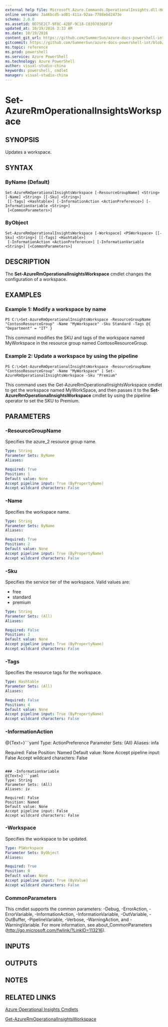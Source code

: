 ```yaml
---
external help file: Microsoft.Azure.Commands.OperationalInsights.dll-Help.xml
online version: 3a46bcd5-ad81-411a-92aa-7788ebd2473e
schema: 2.0.0
ms.assetid: 0D75E2C7-9F8C-42BF-9C18-C0397036DF1F
updated_at: 10/19/2016 3:33 AM
ms.date: 10/19/2016
content_git_url: https://github.com/SummerSun/azure-docs-powershell-int/blob/master/azureps-cmdlets-docs/ResourceManager/AzureRM.OperationalInsights/v1.0.12/Set-AzureRmOperationalInsightsWorkspace.md
gitcommit: https://github.com/SummerSun/azure-docs-powershell-int/blob/c0d1e448da01261236e9ece01ca5c2a98effbf31/azureps-cmdlets-docs/ResourceManager/AzureRM.OperationalInsights/v1.0.12/Set-AzureRmOperationalInsightsWorkspace.md
ms.topic: reference
ms.prod: powershell
ms.service: Azure PowerShell
ms.technology: Azure PowerShell
author: visual-studio-china
keywords: powershell, cmdlet
manager: visual-studio-china
---
```


# Set-AzureRmOperationalInsightsWorkspace

## SYNOPSIS
Updates a workspace.

## SYNTAX

### ByName (Default)
```
Set-AzureRmOperationalInsightsWorkspace [-ResourceGroupName] <String> [-Name] <String> [[-Sku] <String>]
 [[-Tags] <Hashtable>] [-InformationAction <ActionPreference>] [-InformationVariable <String>]
 [<CommonParameters>]
```

### ByObject
```
Set-AzureRmOperationalInsightsWorkspace [-Workspace] <PSWorkspace> [[-Sku] <String>] [[-Tags] <Hashtable>]
 [-InformationAction <ActionPreference>] [-InformationVariable <String>] [<CommonParameters>]
```

## DESCRIPTION
The **Set-AzureRmOperationalInsightsWorkspace** cmdlet changes the configuration of a workspace.

## EXAMPLES

### Example 1: Modify a workspace by name
```
PS C:\>Set-AzureRmOperationalInsightsWorkspace -ResourceGroupName "ContosoResourceGroup" -Name "MyWorkspace" -Sku Standard -Tags @{ "Department" = "IT" }
```

This command modifies the SKU and tags of the workspace named MyWorkspace in the resource group named ContosoResourceGroup.

### Example 2: Update a workspace by using the pipeline
```
PS C:\>Get-AzureRmOperationalInsightsWorkspace -ResourceGroupName "ContosoResourceGroup" -Name "MyWorkspace" | Set-AzureRmOperationalInsightsWorkspace -Sku "Premium"
```

This command uses the Get-AzureRmOperationalInsightsWorkspace cmdlet to get the workspace named MyWorkSpace, and then passes it to the **Set-AzureRmOperationalInsightsWorkspace** cmdlet by using the pipeline operator to set the SKU to Premium.

## PARAMETERS

### -ResourceGroupName
Specifies the azure_2 resource group name.

```yaml
Type: String
Parameter Sets: ByName
Aliases: 

Required: True
Position: 1
Default value: None
Accept pipeline input: True (ByPropertyName)
Accept wildcard characters: False
```

### -Name
Specifies the workspace name.

```yaml
Type: String
Parameter Sets: ByName
Aliases: 

Required: True
Position: 2
Default value: None
Accept pipeline input: True (ByPropertyName)
Accept wildcard characters: False
```

### -Sku
Specifies the service tier of the workspace.
Valid values are: 

- free
- standard
- premium

```yaml
Type: String
Parameter Sets: (All)
Aliases: 

Required: False
Position: 3
Default value: None
Accept pipeline input: True (ByPropertyName)
Accept wildcard characters: False
```

### -Tags
Specifies the resource tags for the workspace.

```yaml
Type: Hashtable
Parameter Sets: (All)
Aliases: 

Required: False
Position: 4
Default value: None
Accept pipeline input: True (ByPropertyName)
Accept wildcard characters: False
```

### -InformationAction
@{Text=}```yaml
Type: ActionPreference
Parameter Sets: (All)
Aliases: infa

Required: False
Position: Named
Default value: None
Accept pipeline input: False
Accept wildcard characters: False
```

### -InformationVariable
@{Text=}```yaml
Type: String
Parameter Sets: (All)
Aliases: iv

Required: False
Position: Named
Default value: None
Accept pipeline input: False
Accept wildcard characters: False
```

### -Workspace
Specifies the workspace to be updated.

```yaml
Type: PSWorkspace
Parameter Sets: ByObject
Aliases: 

Required: True
Position: 0
Default value: None
Accept pipeline input: True (ByValue)
Accept wildcard characters: False
```

### CommonParameters
This cmdlet supports the common parameters: -Debug, -ErrorAction, -ErrorVariable, -InformationAction, -InformationVariable, -OutVariable, -OutBuffer, -PipelineVariable, -Verbose, -WarningAction, and -WarningVariable. For more information, see about_CommonParameters (http://go.microsoft.com/fwlink/?LinkID=113216).

## INPUTS

## OUTPUTS

## NOTES

## RELATED LINKS

[Azure Operational Insights Cmdlets](.\AzureRM.OperationalInsights.md)

[Get-AzureRmOperationalInsightsWorkspace](.\Get-AzureRmOperationalInsightsWorkspace.md)


